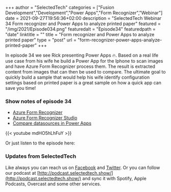 +++
author = "SelectedTech"
categories = ["Fusion Development","Development","Power Apps","Form Recognizer","Webinar"]
date = 2021-09-27T19:56:36+02:00
description = "SelectedTech Webinar 34 Form recognizer and Power Apps to analyze printed paper"
featured = "/img/2021/Episode034.png"
featuredalt = "Episode34"
featuredpath = "date"
linktitle = ""
title = "Form recognizer and Power Apps to analyze printed paper"
type = "post"
url = "form-recognizer-power-apps-analyze-printed-paper"
+++

In episode 34 we see Rick presenting Power Apps 🔥. Based on a real life use case from his wife he build a Power App for the Iphone to scan images and have Azure Form Recognizer process them. The result is extracted content from images that can then be used to compare. The ultimate goal to quickly build a sample that would help his wife identify configuration settings based on printed paper is a great sample on how a quick app can save you time!

### Show notes of episode 34

- [Azure Form Recognizer](https://azure.microsoft.com/services/form-recognizer/)
- [Azure Form Recognizer Studio](https://docs.microsoft.com/azure/applied-ai-services/form-recognizer/concept-form-recognizer-studio)
- [Compare datasources in Power Apps](https://powerusers.microsoft.com/t5/Building-Power-Apps/Compare-two-collections-and-list-only-no-matchin-data/td-p/290087)

{{< youtube mdHO5hLhFuY >}}

Or just listen to the episode here:

### Updates from SelectedTech

Like always you can reach us on [Facebook](https://www.facebook.com/SelectedTechPage/) and [Twitter](https://twitter.com/selectedtech). Or you can follow our podcast at [http://podcast.selectedtech.show/](http://podcast.selectedtech.show/) and sync it with Spotify, Apple Podcasts, Overcast and some other services.

